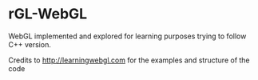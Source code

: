 rGL-WebGL
===========

 WebGL implemented and explored for learning purposes trying to follow C++ version.
 
 Credits to http://learningwebgl.com for the examples and structure of the code
